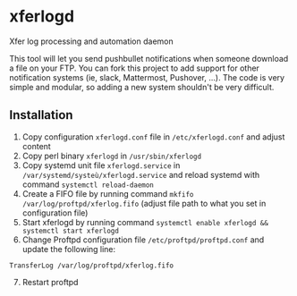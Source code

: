 # xferlogd
Xfer log processing and automation daemon

This tool will let you send pushbullet notifications when someone download a file on your FTP.
You can fork this project to add support for other notification systems (ie, slack, Mattermost, Pushover, ...). The code is very simple and modular, so adding a new system shouldn't be very difficult.

## Installation

1. Copy configuration `xferlogd.conf` file in `/etc/xferlogd.conf` and adjust content
2. Copy perl binary `xferlogd` in `/usr/sbin/xferlogd`
3. Copy systemd unit file `xferlogd.service` in `/var/systemd/systeù/xferlogd.service` and reload systemd with command `systemctl reload-daemon`
4. Create a FIFO file by running command `mkfifo /var/log/proftpd/xferlog.fifo` (adjust file path to what you set in configuration file)
5. Start xferlogd by running command `systemctl enable xferlogd && systemctl start xferlogd`
6. Change Proftpd configuration file `/etc/proftpd/proftpd.conf` and update the following line:
```
TransferLog /var/log/proftpd/xferlog.fifo
```
7. Restart proftpd
